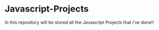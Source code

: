 # Javascript-Projects

In this repository will be stored all the Javascript Projects that i've done!!

